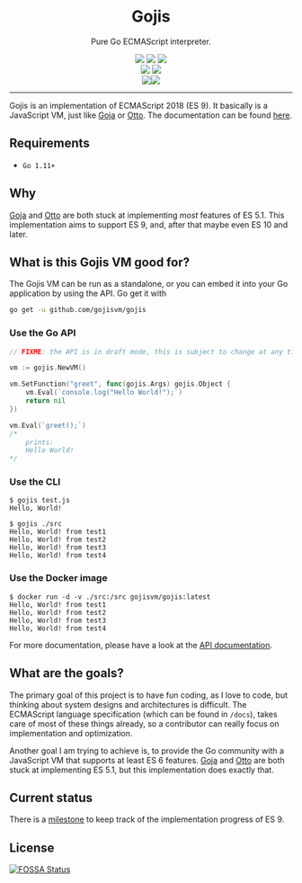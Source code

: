 <p align="center">
    <h1 align="center">Gojis</h1>
    <p align="center">Pure Go ECMAScript interpreter.</p>
    <p align="center">
        <a href="https://github.com/gojisvm/gojis/actions"><img src="https://github.com/gojisvm/gojis/workflows/Build/badge.svg"></a>
        <a href="https://github.com/gojisvm/gojis/actions"><img src="https://github.com/gojisvm/gojis/workflows/Tests/badge.svg"></a>
        <a href="https://github.com/gojisvm/gojis/actions"><img src="https://github.com/gojisvm/gojis/workflows/Static%20analysis/badge.svg"></a>
        <br>
        <a href="https://www.codacy.com/app/gojisvm/gojis?utm_source=github.com&amp;utm_medium=referral&amp;utm_content=gojisvm/gojis&amp;utm_campaign=Badge_Grade"><img src="https://api.codacy.com/project/badge/Grade/dd5507e3d34543e3a526b05aaea3eba8"></a>
        <a href="https://app.fossa.io/projects/git%2Bgithub.com%2Fgojisvm%2Fgojis?ref=badge_shield"><img src="https://app.fossa.io/api/projects/git%2Bgithub.com%2Fgojisvm%2Fgojis.svg?type=shield"></a>
        <br>
        <a href="https://travis-ci.com/gojisvm/gojis"><img src="https://img.shields.io/badge/-tip-informational"><img src="https://travis-ci.com/gojisvm/gojis.svg?branch=develop"></a>
    </p>
</p>

---

Gojis is an implementation of ECMAScript 2018 (ES 9). It basically is a JavaScript VM, just like
[Goja](https://github.com/dop251/goja) or [Otto](https://github.com/robertkrimen/otto).
The documentation can be found [here](https://gojisvm.github.io).

## Requirements
* `Go 1.11+`

## Why
[Goja](https://github.com/dop251/goja) and [Otto](https://github.com/robertkrimen/otto) are both stuck at implementing _most_ features of ES 5.1. This implementation aims to support ES 9, and, after that maybe even ES 10 and later.

## What is this Gojis VM good for?
The Gojis VM can be run as a standalone, or you can embed it into your Go application by using the API. Go get it with
```bash
go get -u github.com/gojisvm/gojis
```

### Use the Go API

```go
// FIXME: the API is in draft mode, this is subject to change at any time

vm := gojis.NewVM()

vm.SetFunction("greet", func(gojis.Args) gojis.Object {
    vm.Eval(`console.log("Hello World!");`)
    return nil
})

vm.Eval(`greet();`)
/*
    prints:
    Hello World!
*/
```

### Use the CLI

```console
$ gojis test.js
Hello, World!
```

```console
$ gojis ./src
Hello, World! from test1
Hello, World! from test2
Hello, World! from test3
Hello, World! from test4
```

### Use the Docker image

```console
$ docker run -d -v ./src:/src gojisvm/gojis:latest
Hello, World! from test1
Hello, World! from test2
Hello, World! from test3
Hello, World! from test4
```

For more documentation, please have a look at the [API documentation](https://gojisvm.github.io/api.html).

## What are the goals?
The primary goal of this project is to have fun coding, as I love to code, but thinking about system designs and architectures is difficult. The ECMAScript language specification (which can be found in `/docs`), takes care of most of these things already, so a contributor can really focus on implementation and optimization.

Another goal I am trying to achieve is, to provide the Go community with a JavaScript VM that supports at least ES 6 features.
[Goja](https://github.com/dop251/goja) and [Otto](https://github.com/robertkrimen/otto) are both stuck at implementing ES 5.1, but this implementation does exactly that.

## Current status
There is a [milestone](https://github.com/gojisvm/gojis/milestone/1) to keep track of the implementation progress of ES 9.

## License
[![FOSSA Status](https://app.fossa.io/api/projects/git%2Bgithub.com%2Fgojisvm%2Fgojis.svg?type=large)](https://app.fossa.io/projects/git%2Bgithub.com%2Fgojisvm%2Fgojis?ref=badge_large)
